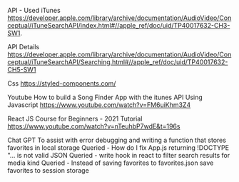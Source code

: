 API - Used iTunes
https://developer.apple.com/library/archive/documentation/AudioVideo/Conceptual/iTuneSearchAPI/index.html#//apple_ref/doc/uid/TP40017632-CH3-SW1. 

API Details
https://developer.apple.com/library/archive/documentation/AudioVideo/Conceptual/iTuneSearchAPI/Searching.html#//apple_ref/doc/uid/TP40017632-CH5-SW1
 

Css
https://styled-components.com/ 


Youtube
How to build a Song Finder App with the itunes API Using Javascript
https://www.youtube.com/watch?v=FM6uiKhm3Z4 

React JS Course for Beginners - 2021 Tutorial
https://www.youtube.com/watch?v=nTeuhbP7wdE&t=196s 

Chat GPT
To assist with error debugging and writing a function that stores favorites in local storage
Queried - How do I fix App.js returning !DOCTYPE "... is not valid JSON
Queried - write hook in react to filter search results for media kind
Queried - Instead of saving favorites to favorites.json save favorites to session storage 

